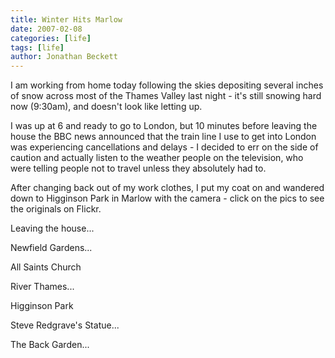 ```yaml
---
title: Winter Hits Marlow
date: 2007-02-08
categories: [life]
tags: [life]
author: Jonathan Beckett
---
```


I am working from home today following the skies depositing several inches of snow across most of the Thames Valley last night - it's still snowing hard now (9:30am), and doesn't look like letting up.

I was up at 6 and ready to go to London, but 10 minutes before leaving the house the BBC news announced that the train line I use to get into London was experiencing cancellations and delays - I decided to err on the side of caution and actually listen to the weather people on the television, who were telling people not to travel unless they absolutely had to.

After changing back out of my work clothes, I put my coat on and wandered down to Higginson Park in Marlow with the camera - click on the pics to see the originals on Flickr.

Leaving the house...

Newfield Gardens...

All Saints Church

River Thames...

Higginson Park

Steve Redgrave's Statue...

The Back Garden...